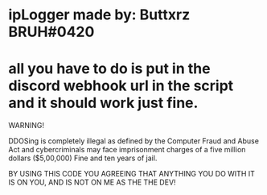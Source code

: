ipLogger made by: Buttxrz BRUH#0420
============== 
all you have to do is put in the discord webhook url in the script and it should work just fine.
============== 
WARNING!

DDOSing is completely illegal as defined by the Computer Fraud and Abuse Act and cybercriminals may face imprisonment charges of a five million dollars ($5,00,000) Fine and ten years of jail.

BY USING THIS CODE YOU AGREEING THAT ANYTHING YOU DO WITH IT IS ON YOU, AND IS NOT ON ME AS THE THE DEV!